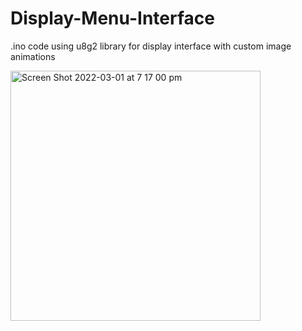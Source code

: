 # Display-Menu-Interface

.ino code using u8g2 library for display interface with custom image animations


<img width="400" alt="Screen Shot 2022-03-01 at 7 17 00 pm" src="https://user-images.githubusercontent.com/30048959/156131176-318e1f01-64a1-4177-a96b-b3081d032db8.png">
